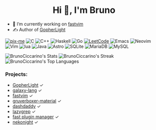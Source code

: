 
<h1 align="center">Hi 👋, I'm Bruno</h1>

- 🔭 I’m currently working on [fastvim](https://github.com/fastvim/fastvim)
- ✍️ Author of [GopherLight](https://github.com/BrunoCiccarino/GopherLight)

[![pix-me](https://img.shields.io/badge/donate%20on-pixme-1C1E26?style=for-the-badge&labelColor=1C1E26&color=28f4f4)](https://www.pixme.bio/brunociccarino)
![C](https://img.shields.io/badge/c-%2300599C.svg?style=for-the-badge&logo=c&logoColor=white)
![C++](https://img.shields.io/badge/c++-%2300599C.svg?style=for-the-badge&logo=c%2B%2B&logoColor=white)
![Haskell](https://img.shields.io/badge/Haskell-5e5086?style=for-the-badge&logo=haskell&logoColor=white)
![Go](https://img.shields.io/badge/go-%2300ADD8.svg?style=for-the-badge&logo=go&logoColor=white)
[![LeetCode](https://img.shields.io/badge/LeetCode-000000?style=for-the-badge&logo=LeetCode&logoColor=#d16c06)](https://leetcode.com/u/Ch4r0nN/)
![Emacs](https://img.shields.io/badge/Emacs-%237F5AB6.svg?&style=for-the-badge&logo=gnu-emacs&logoColor=white)
![Neovim](https://img.shields.io/badge/NeoVim-%2357A143.svg?&style=for-the-badge&logo=neovim&logoColor=white)
![Vim](https://img.shields.io/badge/VIM-%2311AB00.svg?style=for-the-badge&logo=vim&logoColor=white)
![lua](https://img.shields.io/badge/lua-code?style=for-the-badge&logo=lua&color=%23789DBC)
![Java](https://img.shields.io/badge/java-%23ED8B00.svg?style=for-the-badge&logo=openjdk&logoColor=white)
![Astro](https://img.shields.io/badge/astro-%232C2052.svg?style=for-the-badge&logo=astro&logoColor=white)
![SQLite](https://img.shields.io/badge/sqlite-%2307405e.svg?style=for-the-badge&logo=sqlite&logoColor=white)
![MariaDB](https://img.shields.io/badge/MariaDB-003545?style=for-the-badge&logo=mariadb&logoColor=white)
![MySQL](https://img.shields.io/badge/mysql-4479A1.svg?style=for-the-badge&logo=mysql&logoColor=white)

![BrunoCiccarino's Stats](https://github-readme-stats.vercel.app/api?username=BrunoCiccarino&theme=vue-dark&show_icons=true&hide_border=true&count_private=true)
![BrunoCiccarino's Streak](https://github-readme-streak-stats.herokuapp.com/?user=BrunoCiccarino&theme=vue-dark&hide_border=true)
![BrunoCiccarino's Top Languages](https://github-readme-stats.vercel.app/api/top-langs/?username=BrunoCiccarino&theme=vue-dark&show_icons=true&hide_border=true&layout=compact)

### Projects: 

- [GopherLight](https://github.com/BrunoCiccarino/GopherLight)   ✓  
- [galaxy-lang](https://github.com/galaxy-lang/galaxy)   ✓  
- [fastvim](https://github.com/fastvim/fastvim)   ✓  
- [gruverboxer-material](https://github.com/BrunoCiccarino/gruverboxer-material.nvim)   ✓  
- [dashdaddy](https://github.com/BrunoCiccarino/dashdaddy.vim)   ✓  
- [lazygrep](https://github.com/BrunoCiccarino/lazygrep.nvim)  ✓ 
- [fast plugin manager](https://github.com/fastvim/fpm)  ✓
- [nekonight](https://github.com/BrunoCiccarino/nekonight) ✓
